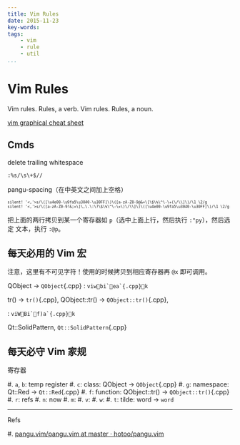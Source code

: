 ```yaml
---
title: Vim Rules
date: 2015-11-23
key-words:
tags:
    - vim
    - rule
    - util
...
```


Vim Rules
=========

Vim rules. Rules, a verb. Vim rules. Rules, a noun.

[vim graphical cheat sheet](http://gnat.qiniudn.com/vim.svg)

Cmds
----

delete trailing whitespace

`:%s/\s\+$//`

pangu-spacing（在中英文之间加上空格）

<small><small>
```plain
silent! '<,'>s/\([\u4e00-\u9fa5\u3040-\u30FF]\)\([a-zA-Z0-9@&=\[\$\%\^\-\+(\/\\]\)/\1 \2/g
silent! '<,'>s/\([a-zA-Z0-9!&;=\]\,\.\:\?\$\%\^\-\+\)\/\\]\)\([\u4e00-\u9fa5\u3040-\u30FF]\)/\1 \2/g
```
</small></small>

把上面的两行拷贝到某一个寄存器如 `p`（选中上面上行，然后执行 `:"py`），然后选定
文本，执行 `:@p`。

每天必用的 Vim 宏
-----------------

注意，这里有不可见字符！使用的时候拷贝到相应寄存器再 `@x` 即可调用。

QObject &rarr; `QObject`{.cpp}
:   ```
    viwbi`ea`{.cpp}k
    ```

tr() &rarr; `tr()`{.cpp}, QObject::tr() &rarr; `QObject::tr()`{.cpp},

:   ```
    viWBi`f)a`{.cpp}k
    ```

Qt::SolidPattern, `Qt::SolidPattern`{.cpp}

每天必守 Vim 家规
-----------------

寄存器

#. `a`, `b`: temp register
#. `c`: class: QObject &rarr; `QObject`{.cpp}
#. `g`: namespace: Qt::Red &rarr; `Qt::Red`{.cpp}
#. `f`: function: QObject::tr() &rarr; `QObject::tr()`{.cpp}
#. `r`: refs
#. `n`: now
#. `m`:
#. `v`:
#. `w`:
#. `t`: tilde: word &rarr; `word`

---

Refs

#. [pangu.vim/pangu.vim at master · hotoo/pangu.vim](https://github.com/hotoo/pangu.vim/blob/master/plugin/pangu.vim)
